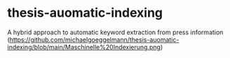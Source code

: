 # thesis-auomatic-indexing
A hybrid approach to automatic keyword extraction from press information
(https://github.com/michaelgoeggelmann/thesis-auomatic-indexing/blob/main/Maschinelle%20Indexierung.png)
